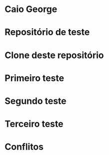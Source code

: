 #  Caio George
#  Repositório de teste
#  Clone deste repositório
#
#
#  Primeiro teste
#
#  Segundo teste
#
#   Terceiro teste
#
#   Conflitos
#
#
